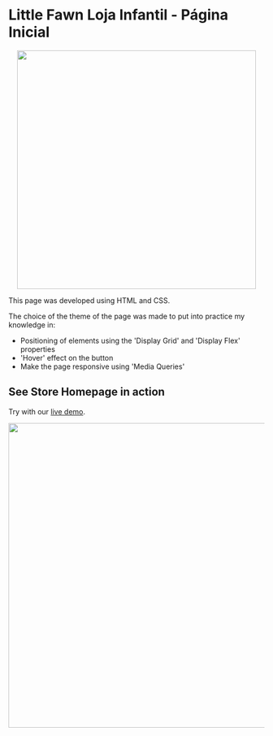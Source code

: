 # Little Fawn Loja Infantil - Página Inicial

  <p align="center">
  <img width="470" src=" ./images/readme/logo-loja.png"> </p>
  
This page was developed using HTML and CSS.

The choice of the theme of the page was made to put into practice my knowledge in:

- Positioning of elements using the 'Display Grid' and 'Display Flex' properties
- 'Hover' effect on the button
- Make the page responsive using 'Media Queries'

## See Store Homepage in action

Try with our [live demo](https://little-fawn-pagina-responsiva.vercel.app/).

 <p align="center">
  <img width="600" src=" ./images/readme/telas.png"> </p>
